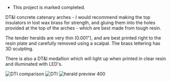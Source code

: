 * This project is marked completed.

DT&I concrete catenary arches - I would recommend making the top insulators in lost wax brass for strength, and gluing them into the holes provided at the top of the arches - which are best made from tough resin.

The tender heralds are very thin (0.001"), and are best printed right to the resin plate and carefully removed using a scalpal.  The brass lettering has 3D sculpting.

There is also a DT&I medallion which will light up when printed in clear resin and illuminated with LED's.

![DTI comparison](https://github.com/user-attachments/assets/7095efec-fd0d-4b18-a2bf-0a392677901b)
![DTI](https://github.com/user-attachments/assets/c6c904e0-4a2e-4e6d-8767-eff4324b06cf)
![herald preview 400](https://github.com/user-attachments/assets/09454ac3-ce0c-4afb-b0cc-de397744c278)
